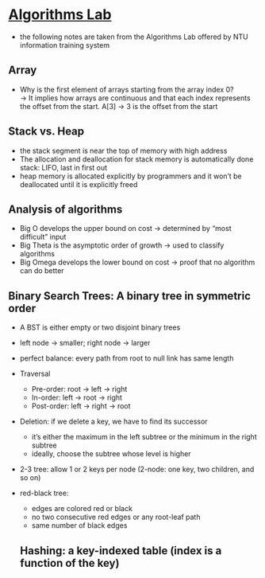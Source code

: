 # [Algorithms Lab](https://hackmd.io/@arthurzllu/SkZBc7GoI)
- the following notes are taken from the Algorithms Lab offered by NTU information training system

## Array
- Why is the first element of arrays starting from the array index 0? <br/>
-> It implies how arrays are continuous and that each index represents the offset from the start.
A[3] → 3 is the offset from the start

## Stack vs. Heap
- the stack segment is near the top of memory with high address
- The allocation and deallocation for stack memory is automatically done
stack: LIFO, last in first out 
- heap memory is allocated explicitly by programmers and it won’t be deallocated until it is explicitly freed

## Analysis of algorithms
- Big O develops the upper bound on cost → determined by “most difficult” input
- Big Theta is the asymptotic order of growth → used to classify algorithms
- Big Omega develops the lower bound on cost → proof that no algorithm can do better

## Binary Search Trees: A binary tree in symmetric order
- A BST is either empty or two disjoint binary trees
- left node → smaller; right node → larger
- perfect balance: every path from root to null link has same length
- Traversal
  - Pre-order: root → left → right
  - In-order: left → root → right
  - Post-order: left → right → root
- Deletion: if we delete a key, we have to find its successor 
  - it’s either the maximum in the left subtree or the minimum in the right subtree
  - ideally, choose the subtree whose level is higher
- 2-3 tree: allow 1 or 2 keys per node (2-node: one key, two children, and so on)
- red-black tree: 
  - edges are colored red or black
  - no two consecutive red edges or any root-leaf path
  - same number of black edges
 
  ## Hashing: a key-indexed table (index is a function of the key)



